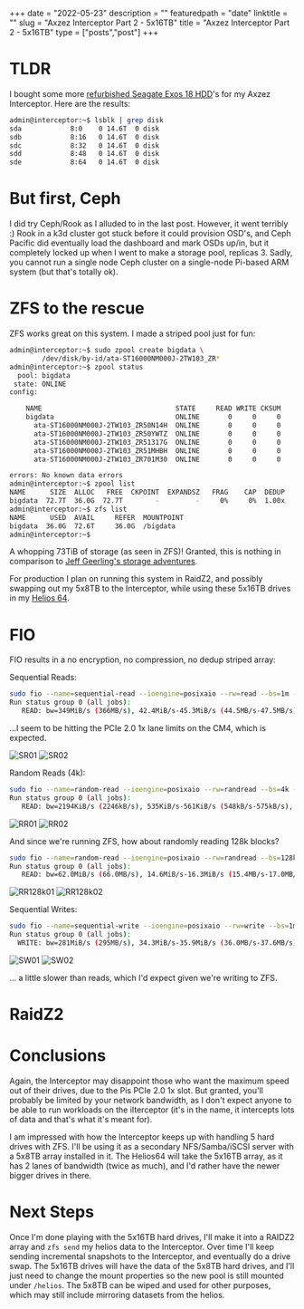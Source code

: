 +++
date = "2022-05-23"
description = ""
featuredpath = "date"
linktitle = ""
slug = "Axzez Interceptor Part 2 - 5x16TB"
title = "Axzez Interceptor Part 2 - 5x16TB"
type = ["posts","post"]
+++

# TLDR

I bought some more [refurbished Seagate Exos 18 HDD](https://www.newegg.com/seagate-exos-x18-st16000nm000j-16tb-hard-drive/p/1Z4-002P-02326)'s for my Axzez Interceptor. Here are the results:

```bash
admin@interceptor:~$ lsblk | grep disk
sda            8:0    0 14.6T  0 disk
sdb            8:16   0 14.6T  0 disk
sdc            8:32   0 14.6T  0 disk
sdd            8:48   0 14.6T  0 disk
sde            8:64   0 14.6T  0 disk
```

# But first, Ceph

I did try Ceph/Rook as I alluded to in the last post. However, it went terribly :) Rook in a k3d cluster got stuck before it could provision OSD's, and Ceph Pacific did eventually load the dashboard and mark OSDs up/in, but it completely locked up when I went to make a storage pool, replicas 3. Sadly, you cannot run a single node Ceph cluster on a single-node Pi-based ARM system (but that's totally ok).

# ZFS to the rescue

ZFS works great on this system. I made a striped pool just for fun:

```bash
admin@interceptor:~$ sudo zpool create bigdata \
        /dev/disk/by-id/ata-ST16000NM000J-2TW103_ZR*
admin@interceptor:~$ zpool status
  pool: bigdata
 state: ONLINE
config:

	NAME                                 STATE     READ WRITE CKSUM
	bigdata                              ONLINE       0     0     0
	  ata-ST16000NM000J-2TW103_ZR50N14H  ONLINE       0     0     0
	  ata-ST16000NM000J-2TW103_ZR50YWTZ  ONLINE       0     0     0
	  ata-ST16000NM000J-2TW103_ZR51317G  ONLINE       0     0     0
	  ata-ST16000NM000J-2TW103_ZR51MHBH  ONLINE       0     0     0
	  ata-ST16000NM000J-2TW103_ZR701M30  ONLINE       0     0     0

errors: No known data errors
admin@interceptor:~$ zpool list
NAME      SIZE  ALLOC   FREE  CKPOINT  EXPANDSZ   FRAG    CAP  DEDUP    HEALTH  ALTROOT
bigdata  72.7T  36.0G  72.7T        -         -     0%     0%  1.00x    ONLINE  -
admin@interceptor:~$ zfs list
NAME      USED  AVAIL     REFER  MOUNTPOINT
bigdata  36.0G  72.6T     36.0G  /bigdata
admin@interceptor:~$

```

A whopping 73TiB of storage (as seen in ZFS)! Granted, this is nothing in comparison to [Jeff Geerling's storage adventures](https://www.youtube.com/watch?v=BBnomwpF_uY).

For production I plan on running this system in RaidZ2, and possibly swapping out my 5x8TB to the Interceptor, while using these 5x16TB drives in my [Helios 64](https://wiki.kobol.io/helios64/intro/).

# FIO

FIO results in a no encryption, no compression, no dedup striped array:

Sequential Reads:

```bash
sudo fio --name=sequential-read --ioengine=posixaio --rw=read --bs=1m --size=4g --numjobs=8 --iodepth=1 --runtime=120 --time_based
Run status group 0 (all jobs):
   READ: bw=349MiB/s (366MB/s), 42.4MiB/s-45.3MiB/s (44.5MB/s-47.5MB/s), io=40.9GiB (43.9GB), run=120001-120023msec

```

...I seem to be hitting the PCIe 2.0 1x lane limits on the CM4, which is expected.

![SR01](/interceptor02/sr01.png)
![SR02](/interceptor02/sr02.png)

Random Reads (4k):

```bash
sudo fio --name=random-read --ioengine=posixaio --rw=randread --bs=4k --size=1g --numjobs=4 --iodepth=1 --runtime=120 --time_based
Run status group 0 (all jobs):
   READ: bw=2194KiB/s (2246kB/s), 535KiB/s-561KiB/s (548kB/s-575kB/s), io=257MiB (270MB), run=120001-120012msec
```

![RR01](/interceptor02/rr01.png)
![RR02](/interceptor02/rr02.png)

And since we're running ZFS, how about randomly reading 128k blocks?

```bash
sudo fio --name=random-read --ioengine=posixaio --rw=randread --bs=128k --size=1g --numjobs=4 --iodepth=1 --runtime=120 --time_based
Run status group 0 (all jobs):
   READ: bw=62.0MiB/s (66.0MB/s), 14.6MiB/s-16.3MiB/s (15.4MB/s-17.0MB/s), io=7558MiB (7925MB), run=120001-120011msec

```

![RR128k01](/interceptor02/rr128k01.png)
![RR128k02](/interceptor02/rr128k02.png)

Sequential Writes:

```bash
sudo fio --name=sequential-write --ioengine=posixaio --rw=write --bs=1m --size=4g --numjobs=8 --iodepth=1 --runtime=120 --time_based
Run status group 0 (all jobs):
  WRITE: bw=281MiB/s (295MB/s), 34.3MiB/s-35.9MiB/s (36.0MB/s-37.6MB/s), io=33.0GiB (35.4GB), run=120016-120105msec
```

![SW01](/interceptor02/sw01.png)
![SW02](/interceptor02/sw02.png)

... a little slower than reads, which I'd expect given we're writing to ZFS.

# RaidZ2

# Conclusions

Again, the Interceptor may disappoint those who want the maximum speed out of their drives, due to the Pis PCIe 2.0 1x slot. But granted, you'll probably be limited by your network bandwidth, as I don't expect anyone to be able to run workloads on the iIterceptor (it's in the name, it intercepts lots of data and that's what it's meant for).

I am impressed with how the Interceptor keeps up with handling 5 hard drives with ZFS. I'll be using it as a secondary NFS/Samba/iSCSI server with a 5x8TB array installed in it. The Helios64 will take the 5x16TB array, as it has 2 lanes of bandwidth (twice as much), and I'd rather have the newer bigger drives in there.

# Next Steps

Once I'm done playing with the 5x16TB hard drives, I'll make it into a RAIDZ2 array and `zfs send` my helios data to the Interceptor. Over time I'll keep sending incremental snapshots to the Interceptor, and eventually do a drive swap. The 5x16TB drives will have the data of the 5x8TB hard drives, and I'll just need to change the mount properties so the new pool is still mounted under `/helios`. The 5x8TB can be wiped and used for other purposes, which may still include mirroring datasets from the helios.
